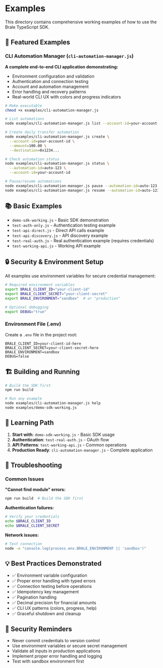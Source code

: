 # Examples

This directory contains comprehensive working examples of how to use the Brale TypeScript SDK.

## 🚀 Featured Examples

### CLI Automation Manager (`cli-automation-manager.js`)
**A complete end-to-end CLI application demonstrating:**
- Environment configuration and validation
- Authentication and connection testing  
- Account and automation management
- Error handling and recovery patterns
- Real-world CLI UX with colors and progress indicators

```bash
# Make executable
chmod +x examples/cli-automation-manager.js

# List automations
node examples/cli-automation-manager.js list --account-id=your-account-id

# Create daily transfer automation
node examples/cli-automation-manager.js create \
  --account-id=your-account-id \
  --amount=100.00 \
  --destination=0x1234...

# Check automation status
node examples/cli-automation-manager.js status \
  --automation-id=auto-123 \
  --account-id=your-account-id

# Pause/resume automations
node examples/cli-automation-manager.js pause --automation-id=auto-123 --account-id=your-account-id
node examples/cli-automation-manager.js resume --automation-id=auto-123 --account-id=your-account-id
```

## 📚 Basic Examples

- `demo-sdk-working.js` - Basic SDK demonstration
- `test-auth-only.js` - Authentication testing example  
- `test-api-direct.js` - Direct API calls example
- `test-api-discovery.js` - API discovery example
- `test-real-auth.js` - Real authentication example (requires credentials)
- `test-working-api.js` - Working API example

## 🔒 Security & Environment Setup

All examples use environment variables for secure credential management:

```bash
# Required environment variables
export BRALE_CLIENT_ID="your-client-id"
export BRALE_CLIENT_SECRET="your-client-secret"
export BRALE_ENVIRONMENT="sandbox"  # or "production"

# Optional debugging
export DEBUG="true"
```

### Environment File (.env)
Create a `.env` file in the project root:

```env
BRALE_CLIENT_ID=your-client-id-here
BRALE_CLIENT_SECRET=your-client-secret-here
BRALE_ENVIRONMENT=sandbox
DEBUG=false
```

## 🏗️ Building and Running

```bash
# Build the SDK first
npm run build

# Run any example
node examples/cli-automation-manager.js help
node examples/demo-sdk-working.js
```

## 📖 Learning Path

1. **Start with**: `demo-sdk-working.js` - Basic SDK usage
2. **Authentication**: `test-real-auth.js` - OAuth flow
3. **API Patterns**: `test-working-api.js` - Common operations
4. **Production Ready**: `cli-automation-manager.js` - Complete application

## 🔧 Troubleshooting

### Common Issues

**"Cannot find module" errors:**
```bash
npm run build  # Build the SDK first
```

**Authentication failures:**
```bash
# Verify your credentials
echo $BRALE_CLIENT_ID
echo $BRALE_CLIENT_SECRET
```

**Network issues:**
```bash
# Test connection
node -e "console.log(process.env.BRALE_ENVIRONMENT || 'sandbox')"
```

## 💡 Best Practices Demonstrated

- ✅ Environment variable configuration
- ✅ Proper error handling with typed errors
- ✅ Connection testing before operations
- ✅ Idempotency key management
- ✅ Pagination handling
- ✅ Decimal precision for financial amounts
- ✅ CLI UX patterns (colors, progress, help)
- ✅ Graceful shutdown and cleanup

## 🚨 Security Reminders

- Never commit credentials to version control
- Use environment variables or secure secret management
- Validate all inputs in production applications
- Implement proper error handling and logging
- Test with sandbox environment first